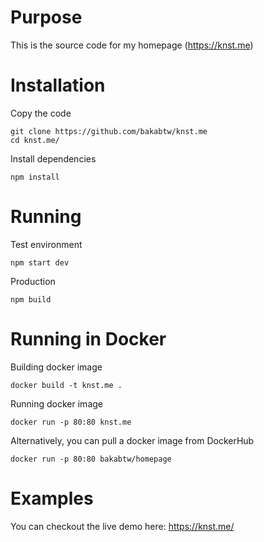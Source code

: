 # Purpose
This is the source code for my homepage (https://knst.me)

# Installation
 Copy the code
 ```
 git clone https://github.com/bakabtw/knst.me
 cd knst.me/
 ```

Install dependencies
```
npm install
```

# Running
Test environment
```
npm start dev
```

Production
```
npm build
```

# Running in Docker
Building docker image
```
docker build -t knst.me .
```

Running docker image
```
docker run -p 80:80 knst.me
```

Alternatively, you can pull a docker image from DockerHub
```
docker run -p 80:80 bakabtw/homepage
```

# Examples
You can checkout the live demo here: https://knst.me/